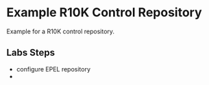 # Example R10K Control Repository

Example for a R10K control repository.

## Labs Steps

- configure EPEL repository
-  
